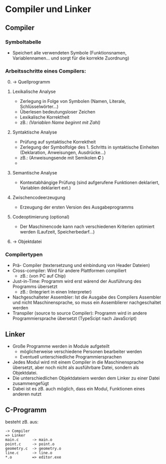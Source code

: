 # Compiler und Linker

## Compiler

### Symboltabelle
- Speichert alle verwendeten Symbole (Funktionsnamen, Variablennamen... und sorgt für die korrekte Zuordnung)

### Arbeitsschritte eines Compilers:
0. -> Quellprogramm

1. Lexikalische Analyse
   - Zerlegung in Folge von Symbolen (Namen, Literale, Schlüsselwörter...)
   - Überlesen bedeutungsloser Zeichen
   - Lexikalische Korrektheit
   - zB.: *(Variablen Name beginnt mit Zahl)*

2. Syntaktische Analyse
    - Prüfung auf syntaktische Korrektheit
    - Zerlegung der Symbolfolge des 1. Schritts in syntaktische Einheiten (Deklaration, Anweisungen, Ausdrücke...)
    - zB.: (Anweisungsende mit Semikolen ***C*** )
    - 
3. Semantische Analyse
   - Kontextabhängige Prüfung (sind aufgerufene Funktionen deklariert, Variablen deklariert ext.)

4. Zwischencodeerzeugung
   - Erzeugung der ersten Version des Ausgabeprogramms

5. Codeoptimierung (optional)
   - Der Maschinencode kann nach verschiedenen Kriterien optimiert werden (Laufzeit, Speicherbedarf...)

6. -> Objektdatei


### Compilertypen
- Prä- Compiler (textersetzung und einbindung von Header Dateien)
- Cross-compiler: Wird für andere Plattformen compiliert
  - zB.: (von PC auf Chip)
- Just-in-Time: Programm wird erst wärend der Ausführung des Programms übersetzt
  - zB.: (Integriert in einen Interpreter)
- Nachgeschalteter Assembler: Ist die Ausgabe des Compilers Assembler und nicht Maschinensprache, so muss ein Assemblierer nachgeschaltet werden
- Transpiler (source to source Compiler): Programm wird in andere Programmiersprache übersetzt (TypeScipt nach JavaScript)


## Linker

- Große Programme werden in Module aufgeteilt
  - möglicherweise verschiedene Personen bearbeiter werden
  - Eventuell unterschiedliche Programmiersprachen
- Jedes Modul wird mit einem Compiler in die Maschinensprache übersetzt, aber noch nicht als ausführbare Datei, sondern als Objektdatei.
- Die unterschiedlichen Objektdateiern werden dem Linker zu einer Datei zusammengefügt
- Dabei ist es zB. auch möglich, dass ein Modul, Funktionen eines anderen nutzt

## C-Programm
besteht zB. aus:
```
-> Compiler
=> Linker
main.c      -> main.o
point.c     -> point.o
geometry.c  -> geometry.o
line.c      -> line.o
*.o         => editor.exe
```